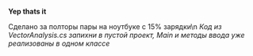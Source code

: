**Yep thats it**

Сделано за полторы пары на ноутбуке с 15% зарядки\n
_Код из VectorAnalysis.cs запихни в пустой проект, Main и методы ввода уже реализованы в одном классе_

